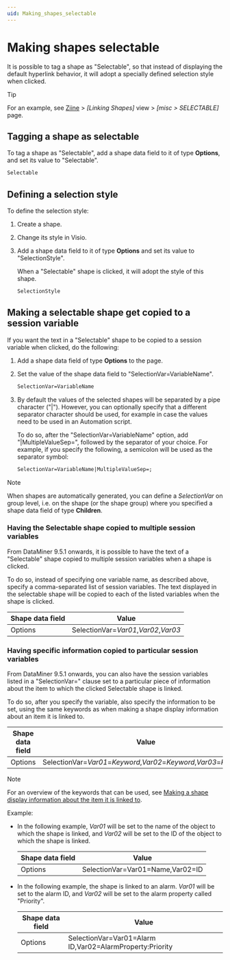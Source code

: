 ```yaml
---
uid: Making_shapes_selectable
---
```


# Making shapes selectable

It is possible to tag a shape as "Selectable", so that instead of displaying the default hyperlink behavior, it will adopt a specially defined selection style when clicked.

> [!TIP]
> For an example, see [Ziine](xref:ZiineDemoSystem) > *[Linking Shapes]* view > *[misc > SELECTABLE]* page.

## Tagging a shape as selectable

To tag a shape as "Selectable", add a shape data field to it of type **Options**, and set its value to "Selectable".

```txt
Selectable
```

## Defining a selection style

To define the selection style:

1. Create a shape.

1. Change its style in Visio.

1. Add a shape data field to it of type **Options** and set its value to "SelectionStyle".

   When a "Selectable" shape is clicked, it will adopt the style of this shape.

   ```txt
   SelectionStyle
   ```

## Making a selectable shape get copied to a session variable

If you want the text in a "Selectable" shape to be copied to a session variable when clicked, do the following:

1. Add a shape data field of type **Options** to the page.

1. Set the value of the shape data field to "SelectionVar=VariableName".

   ```txt
   SelectionVar=VariableName
   ```

1. By default the values of the selected shapes will be separated by a pipe character ("\|"). However, you can optionally specify that a different separator character should be used, for example in case the values need to be used in an Automation script.

   To do so, after the "SelectionVar=VariableName" option, add "\|MultipleValueSep=", followed by the separator of your choice. For example, if you specify the following, a semicolon will be used as the separator symbol:

   ```txt
   SelectionVar=VariableName|MultipleValueSep=;
   ```

> [!NOTE]
> When shapes are automatically generated, you can define a *SelectionVar* on group level, i.e. on the shape (or the shape group) where you specified a shape data field of type **Children**.

### Having the Selectable shape copied to multiple session variables

From DataMiner 9.5.1 onwards, it is possible to have the text of a "Selectable" shape copied to multiple session variables when a shape is clicked.

To do so, instead of specifying one variable name, as described above, specify a comma-separated list of session variables. The text displayed in the selectable shape will be copied to each of the listed variables when the shape is clicked.

| Shape data field | Value                                |
| ---------------- | ------------------------------------ |
| Options          | SelectionVar=*Var01*,*Var02*,*Var03* |

### Having specific information copied to particular session variables

From DataMiner 9.5.1 onwards, you can also have the session variables listed in a "SelectionVar=" clause set to a particular piece of information about the item to which the clicked Selectable shape is linked.

To do so, after you specify the variable, also specify the information to be set, using the same keywords as when making a shape display information about an item it is linked to.

| Shape data field | Value                                                              |
| ---------------- | ------------------------------------------------------------------ |
| Options          | SelectionVar=*Var01*=*Keyword*,*Var02*=*Keyword*,*Var03*=*Keyword* |

> [!NOTE]
> For an overview of the keywords that can be used, see [Making a shape display information about the item it is linked to](xref:Making_a_shape_display_information_about_the_item_it_is_linked_to).

Example:

- In the following example, *Var01* will be set to the name of the object to which the shape is linked, and *Var02* will be set to the ID of the object to which the shape is linked.

  | Shape data field | Value                            |
  | ---------------- | -------------------------------- |
  | Options          | SelectionVar=Var01=Name,Var02=ID |

- In the following example, the shape is linked to an alarm. *Var01* will be set to the alarm ID, and *Var02* will be set to the alarm property called "Priority".

  | Shape data field | Value                                                    |
  | ---------------- | -------------------------------------------------------- |
  | Options          | SelectionVar=Var01=Alarm ID,Var02=AlarmProperty:Priority |
